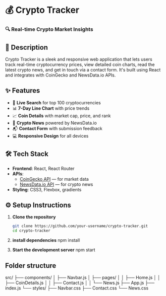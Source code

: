 # 💰 Crypto Tracker

### 🔍 Real-time Crypto Market Insights

## 📄 Description

Crypto Tracker is a sleek and responsive web application that lets users track real-time cryptocurrency prices, view detailed coin charts, read the latest crypto news, and get in touch via a contact form. It's built using React and integrates with CoinGecko and NewsData.io APIs.

## ✨ Features

- 🔎 **Live Search** for top 100 cryptocurrencies  
- 📊 **7-Day Line Chart** with price trends  
- 📈 **Coin Details** with market cap, price, and rank  
- 📰 **Crypto News** powered by NewsData.io  
- 📬 **Contact Form** with submission feedback  
- 💻 **Responsive Design** for all devices  


## 🛠 Tech Stack

- **Frontend**: React, React Router  
- **APIs**:  
  - [CoinGecko API](https://www.coingecko.com/en/api) — for market data  
  - [NewsData.io API](https://newsdata.io/) — for crypto news  
- **Styling**: CSS3, Flexbox, gradients  


## ⚙️ Setup Instructions

1. **Clone the repository**
   ```bash
   git clone https://github.com/your-username/crypto-tracker.git
   cd crypto-tracker

2. **install dependencies**
   npm install

3. **Start the development server**
   npm start

## Folder structure

src/
├── components/
│   ├── Navbar.js
│   ├── pages/
│   │   ├── Home.js
│   │   ├── CoinDetails.js
│   │   ├── Contact.js
│   │   └── News.js
├── App.js
├── index.js
└── styles/
    ├── Navbar.css
    ├── Contact.css
    └── News.css
